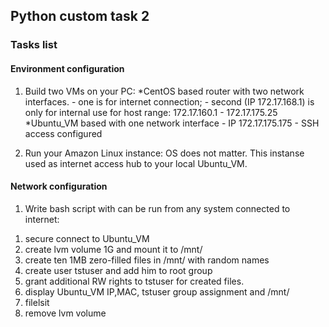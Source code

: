 ## Python custom task 2
### Tasks list
#### Environment configuration
1. Build two VMs on your PC:
	*CentOS based router with two network interfaces.
		- one is for internet connection;
	   	- second (IP 172.17.168.1) is only for internal use for host range: 172.17.160.1 - 172.17.175.25
	*Ubuntu_VM based with one network interface
		- IP 172.17.175.175
		- SSH access configured

2. Run your Amazon Linux instance: OS does not matter. This instanse used as internet access hub to your local Ubuntu_VM.

#### Network configuration
1. Write bash script with can be run from any system connected to internet:
  1) secure connect to Ubuntu_VM
  2) create lvm volume 1G and mount it to /mnt/<YOURNAME>
  3) create ten 1MB zero-filled files in /mnt/<YOURNAME> with random names
  4) create user tstuser and add him to root group
  5) grant additional RW rights to tstuser for created files.
  6) display Ubuntu_VM IP,MAC, tstuser group assignment and /mnt/<YOURNAME>
  7) filelsit
  8) remove lvm volume
